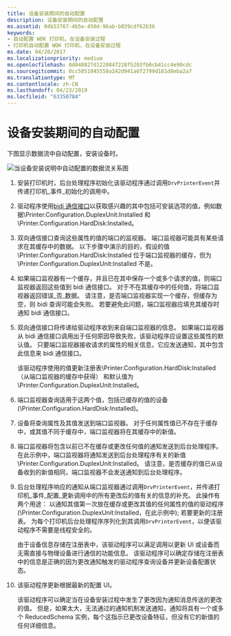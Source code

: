 ```yaml
---
title: 设备安装期间的自动配置
description: 设备安装期间的自动配置
ms.assetid: 04b53767-4b5e-450d-96ab-b029cdf62b36
keywords:
- 自动配置 WDK 打印机，在设备安装过程
- 打印机自动配置 WDK 打印机，在设备安装过程
ms.date: 04/20/2017
ms.localizationpriority: medium
ms.openlocfilehash: 8d048827d1228847228f5203fb0cb41cc4e90cdc
ms.sourcegitcommit: 0cc5051945559a242d941a6f2799d161d8eba2a7
ms.translationtype: MT
ms.contentlocale: zh-CN
ms.lasthandoff: 04/23/2019
ms.locfileid: "63350784"
---
```

# <a name="autoconfiguration-during-device-installation"></a>设备安装期间的自动配置


下图显示数据流中自动配置，安装设备时。

![当设备安装说明中自动配置的数据流关系图](images/autocfginstall.png)

1.  安装打印机时，后台处理程序初始化该驱动程序通过调用`DrvPrinterEvent`并传递打印机\_事件\_初始化的调用中。

2.  驱动程序使用[bidi 通信接口](https://msdn.microsoft.com/library/windows/hardware/ff545163)以获取感兴趣的其中包括可安装选项的值，例如数据\\Printer.Configuration.DuplexUnit:Installed 和\\Printer.Configuration.HardDisk:Installed。

3.  双向通信接口查询这些属性的值的端口的监视器。 端口监视器可能具有某些请求在其缓存中的数据。 以下步骤中演示的目的，假设的值\\Printer.Configuration.HardDisk:Installed 位于端口监视器的缓存，但为\\Printer.Configuration.DuplexUnit:Installed 不是。

4.  如果端口监视器有一个缓存，并且已在其中保存一个或多个请求的值，则端口监视器返回这些值到 bidi 通信接口。 对于不在其缓存中的任何值，将端口监视器返回错误\_否\_数据。 请注意，是否端口监视器实现一个缓存，但缓存为空，则 bidi 查询可能会失败。 若要避免此问题，端口监视器应填充其缓存时通知 bidi 通信接口。

5.  双向通信接口将传递给驱动程序收到来自端口监视器的信息。 如果端口监视器从 bidi 通信接口调用出于任何原因导致失败，该驱动程序应设置这些属性的默认值。 只要端口监视器接收请求的属性的相关信息，它应发送通知，其中包含此信息来 bidi 通信接口。

    该驱动程序使用的值更新注册表\\Printer.Configuration.HardDisk:Installed （从端口监视器的缓存中获得） 和默认值为\\Printer.Configuration.DuplexUnit:Installed。

6.  端口监视器查询适用于这两个值，包括已缓存的值的设备 (\\Printer.Configuration.HardDisk:Installed)。

7.  设备将查询属性及其值发送到端口监视器。 对于任何属性值已不存在于缓存中，或其值不同于缓存中，端口监视器将在其缓存中的新值。

8.  端口监视器将包含以前已不在缓存或更改任何值的通知发送到后台处理程序。 在此示例中，端口监视器将通知发送到后台处理程序有关的新值\\Printer.Configuration.DuplexUnit:Installed。 请注意，是否缓存的值已从设备收到的新值相同，端口监视器不会发送通知到后台处理程序。

9.  后台处理程序响应的通知从端口监视器通过调用`DrvPrinterEvent`，并传递打印机\_事件\_配置\_更新调用中的所有更改后的值有关的信息的补充。 此操作有两个用途： 以通知其值第一次放在缓存或更改其值的任何属性的值的驱动程序 (\\Printer.Configuration.DuplexUnit:Installed，在此示例中); 若要更新的注册表。 为每个打印机后台处理程序序列化到其调用`DrvPrinterEvent`，以便该驱动程序不需要是线程安全的。

    由于设备信息存储在注册表中，该驱动程序可以满足调用以更新 UI 或设备而无需直接与物理设备进行通信的功能信息。 该驱动程序可以确定存储在注册表中的信息是正确的因为更改通知触发的驱动程序查询设备并更新设备配置状态。

10. 该驱动程序更新根据最新的配置 UI。

    该驱动程序可以确定当在设备安装过程中发生了更改因为通知消息传送的更改的值。 但是，如果太大，无法通过的通知机制发送通知，通知将具有一个或多个 ReducedSchema 实例，每个这指示已更改设备特征，但没有它的新值的任何详细信息。

 

 




